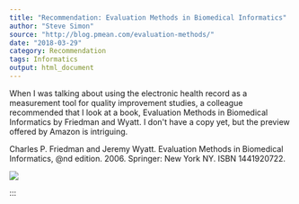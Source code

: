 ```yaml
---
title: "Recommendation: Evaluation Methods in Biomedical Informatics"
author: "Steve Simon"
source: "http://blog.pmean.com/evaluation-methods/"
date: "2018-03-29"
category: Recommendation
tags: Informatics
output: html_document
---
```


When I was talking about using the electronic health record as a
measurement tool for quality improvement studies, a colleague
recommended that I look at a book, Evaluation Methods in Biomedical
Informatics by Friedman and Wyatt. I don't have a copy yet, but the
preview offered by Amazon is intriguing.

<!---More--->

Charles P. Friedman and Jeremy Wyatt. Evaluation Methods in Biomedical
Informatics, \@nd edition. 2006. Springer: New York NY. ISBN 1441920722.

![](../../../images/evaluation-methods01.png)


:::

